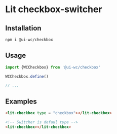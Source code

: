 # Lit checkbox-switcher

## Installation

```sh
npm i @ui-wc/checkbox
```

## Usage

```ts
import {WCCheckbox} from '@ui-wc/checkbox'

WCCheckbox.define()

// ...
```

## Examples

```html
<lit-checkbox type = "checkbox"></lit-checkbox>

<!-- Switcher is defaul type -->
<lit-checkbox></lit-checkbox>
```
